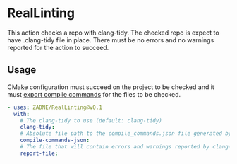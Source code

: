 # RealLinting

This action checks a repo with clang-tidy. The checked repo is expect to have .clang-tidy file in place. There must be no errors and no warnings reported for the action to succeed.

## Usage

CMake configuration must succeed on the project to be checked and it must [export compile commands](https://cmake.org/cmake/help/latest/variable/CMAKE_EXPORT_COMPILE_COMMANDS.html) for the files to be checked.

```yaml
- uses: ZADNE/RealLinting@v0.1
  with:
    # The clang-tidy to use (default: clang-tidy)
    clang-tidy:
    # Absolute file path to the compile_commands.json file generated by CMake
    compile-commands-json:
    # The file that will contain errors and warnings reported by clang-tidy (default: ./clang-tidy-report.txt)
    report-file:
```